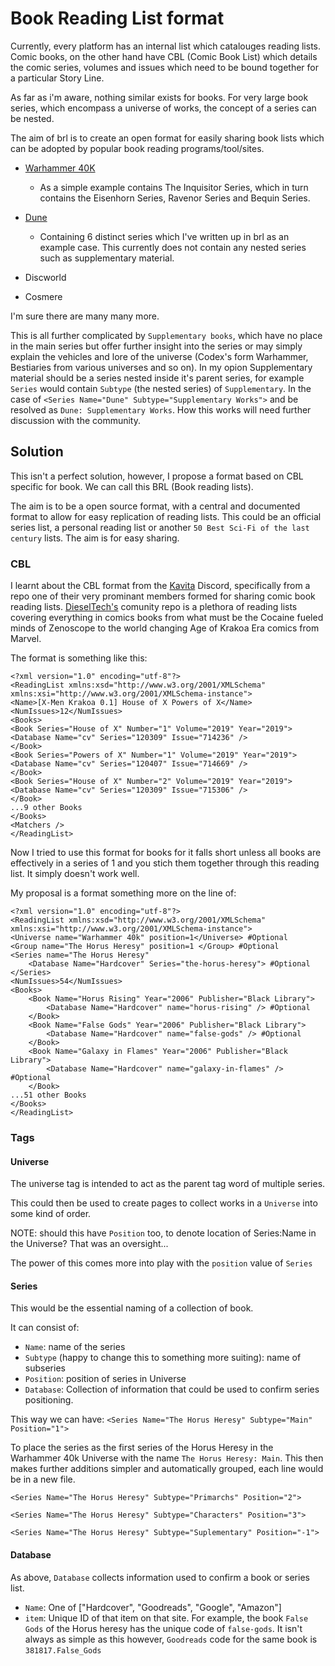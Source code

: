 # Book Reading List format

Currently, every platform has an internal list which catalouges reading lists. Comic books, on the other hand have CBL (Comic Book List) which details the comic series, volumes and issues which need to be bound together for a particular Story Line.

As far as i'm aware, nothing similar exists for books. For very large book series, which encompass a universe of works, the concept of a series can be nested.

The aim of brl is to create an open format for easily sharing book lists which can be adopted by popular book reading programs/tool/sites.

- [Warhammer 40K](./Warhammer_40k/README.md)

    - As a simple example contains The Inquisitor Series, which in turn contains the Eisenhorn Series, Ravenor Series and Bequin Series.

- [Dune](./Dune/README.md)

    - Containing 6 distinct series which I've written up in brl as an example case. This currently does not contain any nested series such as supplementary material.

- Discworld

- Cosmere

I'm sure there are many many more.

This is all further complicated by `Supplementary books`, which have no place in the main series but offer further insight into the series or may simply explain the vehicles and lore of the universe (Codex's form Warhammer, Bestiaries from various universes and so on). In my opion Supplementary material should be a series nested inside it's parent series, for example `Series` would contain `Subtype` (the nested series) of `Supplementary`. In the case of `<Series Name="Dune" Subtype="Supplementary Works">` and be resolved as `Dune: Supplementary Works`. How this works will need further discussion with the community.

## Solution

This isn't a perfect solution, however, I propose a format based on CBL specific for book. We can call this BRL (Book reading lists).

The aim is to be a open source format, with a central and documented format to allow for easy replication of reading lists. This could be an official series list, a personal reading list or another `50 Best Sci-Fi of the last century` lists. The aim is for easy sharing.

### CBL

I learnt about the CBL format from the [Kavita](https://github.com/Kareadita/Kavita) Discord, specifically from a repo one of their very prominant members formed for sharing comic book reading lists. [DieselTech's](https://github.com/DieselTech/CBL-ReadingLists) comunity repo is a plethora of reading lists covering everything in comics books from what must be the Cocaine fueled minds of Zenoscope to the world changing Age of Krakoa Era comics from Marvel.

The format is something like this:

```
<?xml version="1.0" encoding="utf-8"?>
<ReadingList xmlns:xsd="http://www.w3.org/2001/XMLSchema" xmlns:xsi="http://www.w3.org/2001/XMLSchema-instance">
<Name>[X-Men Krakoa 0.1] House of X Powers of X</Name>
<NumIssues>12</NumIssues>
<Books>
<Book Series="House of X" Number="1" Volume="2019" Year="2019">
<Database Name="cv" Series="120309" Issue="714236" />
</Book>
<Book Series="Powers of X" Number="1" Volume="2019" Year="2019">
<Database Name="cv" Series="120407" Issue="714669" />
</Book>
<Book Series="House of X" Number="2" Volume="2019" Year="2019">
<Database Name="cv" Series="120309" Issue="715306" />
</Book>
...9 other Books
</Books>
<Matchers />
</ReadingList>
```

Now I tried to use this format for books for it falls short unless all books are effectively in a series of 1 and you stich them together through this reading list. It simply doesn't work well.

My proposal is a format something more on the line of:

```
<?xml version="1.0" encoding="utf-8"?>
<ReadingList xmlns:xsd="http://www.w3.org/2001/XMLSchema" xmlns:xsi="http://www.w3.org/2001/XMLSchema-instance">
<Universe name="Warhammer 40k" position=1</Universe> #Optional
<Group name="The Horus Heresy" position=1 </Group> #Optional
<Series name="The Horus Heresy"
    <Database Name="Hardcover" Series="the-horus-heresy"> #Optional
</Series>
<NumIssues>54</NumIssues>
<Books>
    <Book Name="Horus Rising" Year="2006" Publisher="Black Library">
        <Database Name="Hardcover" name="horus-rising" /> #Optional
    </Book>
    <Book Name="False Gods" Year="2006" Publisher="Black Library">
        <Database Name="Hardcover" name="false-gods" /> #Optional
    </Book>
    <Book Name="Galaxy in Flames" Year="2006" Publisher="Black Library">
        <Database Name="Hardcover" name="galaxy-in-flames" /> #Optional
    </Book>
...51 other Books
</Books>
</ReadingList>
```

### Tags

#### Universe
The universe tag is intended to act as the parent tag word of multiple series.

This could then be used to create pages to collect works in a `Universe` into some kind of order.

NOTE: should this have `Position` too, to denote location of Series:Name in the Universe? That was an oversight...

The power of this comes more into play with the `position` value of `Series`

#### Series
This would be the essential naming of a collection of book.

It can consist of:
- `Name`: name of the series
- `Subtype` (happy to change this to something more suiting): name of subseries
- `Position`: position of series in Universe
- `Database`: Collection of information that could be used to confirm series positioning.

This way we can have:
`<Series Name="The Horus Heresy" Subtype="Main" Position="1">`

To place the series as the first series of the Horus Heresy in the Warhammer 40k Universe with the name `The Horus Heresy: Main`. This then makes further additions simpler and automatically grouped, each line would be in a new file.

`<Series Name="The Horus Heresy" Subtype="Primarchs" Position="2">`

`<Series Name="The Horus Heresy" Subtype="Characters" Position="3">`

`<Series Name="The Horus Heresy" Subtype="Suplementary" Position="-1">`

#### Database
As above, `Database` collects information used to confirm a book or series list.
- `Name`: One of ["Hardcover", "Goodreads", "Google", "Amazon"]
- `item`: Unique ID of that item on that site. For example, the book `False Gods` of the Horus heresy has the unique code of `false-gods`. It isn't always as simple as this however, `Goodreads` code for the same book is `381817.False_Gods`
